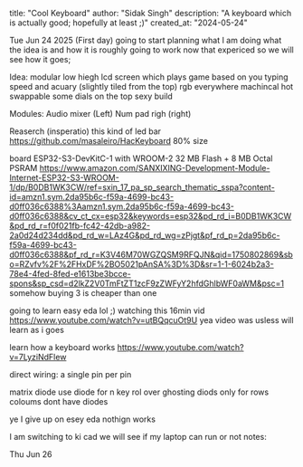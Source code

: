 title: "Cool Keyboard"
author: "Sidak Singh"
description: "A keyboard which is actually good; hopefully at least ;)"
created_at: "2024-05-24"


Tue Jun 24 2025 (First day)
going to start planning what I am doing what the idea is and how it is roughly going to work now that expericed so we will see how it goes;

Idea:
modular 
low hiegh 
lcd screen which plays game based on you typing speed and acuary (slightly tiled from the top)
rgb everywhere 
machincal 
hot swappable 
some dials on the top
sexy build

Modules: 
Audio mixer (Left)
Num pad righ (right)

Reaserch (insperatio)
this kind of led bar 
https://github.com/masaleiro/HacKeyboard
80% size

board 
ESP32-S3-DevKitC-1 with WROOM-2 32 MB Flash + 8 MB Octal PSRAM
https://www.amazon.com/SANXIXING-Development-Module-Internet-ESP32-S3-WROOM-1/dp/B0DB1WK3CW/ref=sxin_17_pa_sp_search_thematic_sspa?content-id=amzn1.sym.2da95b6c-f59a-4699-bc43-d0ff036c6388%3Aamzn1.sym.2da95b6c-f59a-4699-bc43-d0ff036c6388&cv_ct_cx=esp32&keywords=esp32&pd_rd_i=B0DB1WK3CW&pd_rd_r=f0f021fb-fc42-42db-a982-2a0d24d234dd&pd_rd_w=LAz4G&pd_rd_wg=zPjgt&pf_rd_p=2da95b6c-f59a-4699-bc43-d0ff036c6388&pf_rd_r=K3V46M70WGZQSM9RFQJN&qid=1750802869&sbo=RZvfv%2F%2FHxDF%2BO5021pAnSA%3D%3D&sr=1-1-6024b2a3-78e4-4fed-8fed-e1613be3bcce-spons&sp_csd=d2lkZ2V0TmFtZT1zcF9zZWFyY2hfdGhlbWF0aWM&psc=1
somehow buying 3 is cheaper than one

going to learn easy eda lol ;)
watching this 16min vid https://www.youtube.com/watch?v=utBQqcuOt9U
yea video was usless will learn as i goes

learn how a keyboard works 
https://www.youtube.com/watch?v=7LyziNdFlew

direct wiring:
a single pin per pin 

matrix diode 
use diode for n key rol over ghosting 
diods only for rows 
coloums dont have diodes 

ye I give up on esey eda 
nothign works 

I am switching to ki cad we will see if my laptop can run or not
notes: 

Thu Jun 26 




